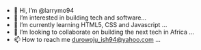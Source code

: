 - 👋 Hi, I’m @larrymo94
- 👀 I’m interested in building tech and software...
- 🌱 I’m currently learning HTML5, CSS and Javascript ...
- 💞️ I’m looking to collaborate on building the next tech in Africa ...
- 📫 How to reach me durowoju_ish94@yahoo.com ...

<!---
larrymo94/larrymo94 is a ✨ special ✨ repository because its `README.md` (this file) appears on your GitHub profile.
You can click the Preview link to take a look at your changes.
--->
